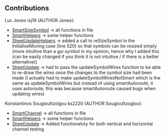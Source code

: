 ## Contributions

Luc Jones lxj19 (AUTHOR Jones): 
- [SmartSizeSymbol](src/Renderer/DrawBlock/SmartSizeSymbol.fs) -> all functions in file
- [SmartHelpers](src/Renderer/DrawBlock/SmartHelpers.fs) -> some helper functions
- [SheetUpdateHelpers](src/Renderer/DrawBlock/SheetUpdateHelpers.fs) -> added a call to reSizeSymbol in the InitialiseMoving case (line 520) so that symbols can be resized simply (more intuitive than a gui symbol in my opinion, hence why I added this (can be easily changed if you think it is not intuitive / if there is a better alternative))
- [SheetUpdate](src/Renderer/DrawBlock/SheetUpdate.fs) -> had to pass the updateSymbolWires function to be able to re-draw the wires once the changes to the symbol size had been made (I actually had to make updateSymbolWiresNotSmart which is the same as updateSymbolWires but instead of using smartAutoroute, it uses autoroute; this was because smartAutoroute caused bugs when updating wires)

Konstantinos Sougioultzolgou ks2220 (AUTHOR Sougioultzoglou): 
- [SmartChannel](src/Renderer/DrawBlock/SmartChannel.fs) -> all functions in file
- [SmartHelpers](src/Renderer/DrawBlock/SmartHelpers.fs) -> some helper functions
- [SheetUpdate](src/Renderer/DrawBlock/SheetUpdate.fs) -> Added functionaloty for both vertical and horizontal channel testing 
